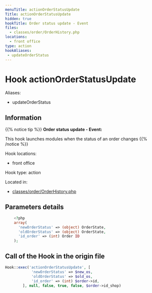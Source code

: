 ```yaml
---
menuTitle: actionOrderStatusUpdate
Title: actionOrderStatusUpdate
hidden: true
hookTitle: Order status update - Event
files:
  - classes/order/OrderHistory.php
locations:
  - front office
type: action
hookAliases:
 - updateOrderStatus
---
```


# Hook actionOrderStatusUpdate

Aliases: 
 - updateOrderStatus



## Information

{{% notice tip %}}
**Order status update - Event:** 

This hook launches modules when the status of an order changes
{{% /notice %}}

Hook locations: 
  - front office

Hook type: action

Located in: 
  - [classes/order/OrderHistory.php](https://github.com/PrestaShop/PrestaShop/blob/8.0.x/classes/order/OrderHistory.php)

## Parameters details

```php
    <?php
    array(
      'newOrderStatus' => (object) OrderState,
      'oldOrderStatus' => (object) OrderState,
      'id_order' => (int) Order ID
    );
```

## Call of the Hook in the origin file

```php
Hook::exec('actionOrderStatusUpdate', [
            'newOrderStatus' => $new_os,
            'oldOrderStatus' => $old_os,
            'id_order' => (int) $order->id,
        ], null, false, true, false, $order->id_shop)
```